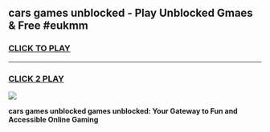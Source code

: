 
## cars games unblocked - Play Unblocked Gmaes & Free #eukmm
<h3>
<a href="https://news.freeplayer.one?title=cars_games_unblocked&ref=03M">CLICK TO PLAY</a></h3>
<hr>

<h3>
<a href="https://news.freeplayer.one?title=cars_games_unblocked&ref=03M">CLICK 2 PLAY</a>
  
</h3>

<a href="https://news.freeplayer.one?title=cars_games_unblocked&ref=03M"><img src="https://clearcache.store/games.png"></a>


**cars games unblocked games unblocked: Your Gateway to Fun and Accessible Online Gaming**
